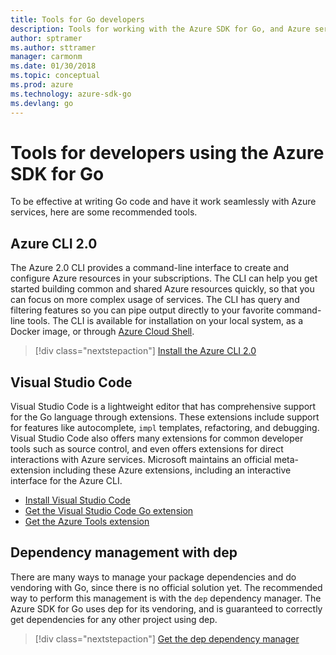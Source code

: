 ```yaml
---
title: Tools for Go developers 
description: Tools for working with the Azure SDK for Go, and Azure services
author: sptramer
ms.author: sttramer
manager: carmonm
ms.date: 01/30/2018
ms.topic: conceptual
ms.prod: azure
ms.technology: azure-sdk-go
ms.devlang: go
---
```


# Tools for developers using the Azure SDK for Go

To be effective at writing Go code and have it work seamlessly with Azure services, here are some recommended tools.

## Azure CLI 2.0

The Azure 2.0 CLI provides a command-line interface to create and configure Azure resources in your subscriptions. The CLI can help you get started building common and shared Azure resources quickly, so that you can focus on more complex usage of services. The CLI has query and filtering features so you can pipe output directly to your favorite command-line tools. The CLI is available for installation on your local system, as a Docker image, or through [Azure Cloud Shell](https://docs.microsoft.com/en-us/azure/cloud-shell/overview).

> [!div class="nextstepaction"]
> [Install the Azure CLI 2.0](/cli/azure/install-azure-cli)

## Visual Studio Code

Visual Studio Code is a lightweight editor that has comprehensive support for the Go language through extensions. These extensions 
include support for features like autocomplete, `impl` templates, refactoring, and debugging. Visual Studio Code also offers many 
extensions for common developer tools such as source control, and even offers extensions for direct interactions with Azure services. 
Microsoft maintains an official meta-extension including these Azure extensions, including an interactive interface for the Azure CLI.

* [Install Visual Studio Code](https://code.visualstudio.com/Download)
* [Get the Visual Studio Code Go extension](https://code.visualstudio.com/docs/languages/go)
* [Get the Azure Tools extension](https://marketplace.visualstudio.com/items?itemName=ms-vscode.vscode-azureextensionpack)

## Dependency management with dep

There are many ways to manage your package dependencies and do vendoring with Go, since there is no official solution yet. The
recommended way to perform this management is with the `dep` dependency manager. 
The Azure SDK for Go uses dep for its vendoring, and is guaranteed to correctly get dependencies for any other project using dep.

> [!div class="nextstepaction"]
> [Get the dep dependency manager](https://github.com/tools/godep)